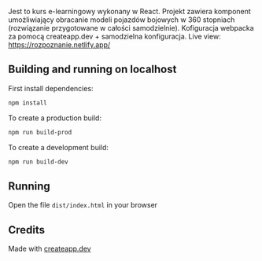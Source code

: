 Jest to kurs e-learningowy wykonany w React. Projekt zawiera komponent umożliwiający obracanie modeli pojazdów bojowych w 360 stopniach (rozwiązanie przygotowane w całości samodzielnie). Kofiguracja webpacka za pomocą createapp.dev + samodzielna konfiguracja. 
Live view: https://rozpoznanie.netlify.app/

## Building and running on localhost

First install dependencies:

```sh
npm install
```

To create a production build:

```sh
npm run build-prod
```

To create a development build:

```sh
npm run build-dev
```

## Running

Open the file `dist/index.html` in your browser

## Credits

Made with [createapp.dev](https://createapp.dev/)
